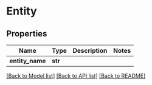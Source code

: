 # Entity

## Properties
Name | Type | Description | Notes
------------ | ------------- | ------------- | -------------
**entity_name** | **str** |  | 

[[Back to Model list]](../README.md#documentation-for-models) [[Back to API list]](../README.md#documentation-for-api-endpoints) [[Back to README]](../README.md)


